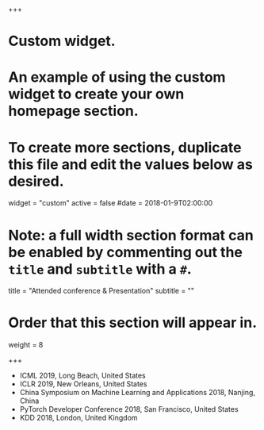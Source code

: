 +++
# Custom widget.
# An example of using the custom widget to create your own homepage section.
# To create more sections, duplicate this file and edit the values below as desired.
widget = "custom"
active = false
#date = 2018-01-9T02:00:00

# Note: a full width section format can be enabled by commenting out the `title` and `subtitle` with a `#`.
title = "Attended conference & Presentation"
subtitle = ""

# Order that this section will appear in.
weight = 8

+++

- ICML 2019, Long Beach, United States
- ICLR 2019, New Orleans, United States
- China Symposium on Machine Learning and Applications 2018, Nanjing, China
- PyTorch Developer Conference 2018, San Francisco, United States
- KDD 2018, London, United Kingdom